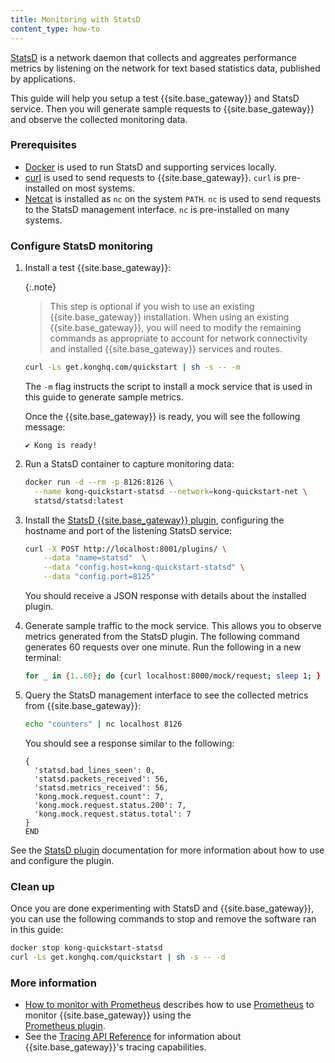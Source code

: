 ```yaml
---
title: Monitoring with StatsD
content_type: how-to
---
```


[StatsD](https://github.com/statsd/statsd) is a network daemon that collects
and aggreates performance metrics by listening on the network for 
text based statistics data, published by applications. 

This guide will help you setup a test {{site.base_gateway}} and
StatsD service. Then you will generate sample requests to {{site.base_gateway}} and
observe the collected monitoring data. 

### Prerequisites
* [Docker](https://docs.docker.com/get-docker/) is used to run StatsD and supporting services locally. 
* [curl](https://curl.se/) is used to send requests to {{site.base_gateway}}. `curl` is pre-installed on most systems.
* [Netcat](http://netcat.sourceforge.net/) is installed as `nc` on the system `PATH`. `nc` is used to send requests 
  to the StatsD management interface. `nc` is pre-installed on many systems.

### Configure StatsD monitoring

1. Install a test {{site.base_gateway}}:

   {:.note}
      > This step is optional if you wish to use an existing {{site.base_gateway}} installation. When using an existing
        {{site.base_gateway}}, you will need to modify the remaining commands as appropriate to account for network
        connectivity and installed {{site.base_gateway}} services and routes.

   ```sh
   curl -Ls get.konghq.com/quickstart | sh -s -- -m
   ```
   The `-m` flag instructs the script to install a mock service that is used in this guide to generate sample metrics.

   Once the {{site.base_gateway}} is ready, you will see the following message:

   ```text
   ✔ Kong is ready!
   ```

1. Run a StatsD container to capture monitoring data:

   ```sh
   docker run -d --rm -p 8126:8126 \
     --name kong-quickstart-statsd --network=kong-quickstart-net \
     statsd/statsd:latest
   ```

1. Install the [StatsD {{site.base_gateway}} plugin](/hub/kong-inc/statsd/), 
   configuring the hostname and port of the listening StatsD service:

   ```sh
   curl -X POST http://localhost:8001/plugins/ \
       --data "name=statsd"  \
       --data "config.host=kong-quickstart-statsd" \
       --data "config.port=8125"
   ```

   You should receive a JSON response with details about the installed plugin.

1. Generate sample traffic to the mock service. This allows you to observe 
   metrics generated from the StatsD plugin. The following command generates 60 
   requests over one minute. Run the following in a new terminal:

   ```sh
   for _ in {1..60}; do {curl localhost:8000/mock/request; sleep 1; } done
   ```

1. Query the StatsD management interface to see the collected metrics from {{site.base_gateway}}:

   ```sh
   echo "counters" | nc localhost 8126
   ```

   You should see a response similar to the following:

   ```text
   {
     'statsd.bad_lines_seen': 0,
     'statsd.packets_received': 56,
     'statsd.metrics_received': 56,
     'kong.mock.request.count': 7,
     'kong.mock.request.status.200': 7,
     'kong.mock.request.status.total': 7
   }
   END
   ```

See the [StatsD plugin](/hub/kong-inc/statsd/) 
documentation for more information about how to use and configure the plugin.

### Clean up

Once you are done experimenting with StatsD and {{site.base_gateway}}, you can use the following
commands to stop and remove the software ran in this guide:

```sh
docker stop kong-quickstart-statsd
curl -Ls get.konghq.com/quickstart | sh -s -- -d
```

### More information
* [How to monitor with Prometheus](/gateway/{{page.kong_version}}/kong-production/monitoring/prometheus/) 
describes how to use [Prometheus](https://prometheus.io/docs/introduction/overview/) to monitor {{site.base_gateway}} using the  
[Prometheus plugin](/hub/kong-inc/prometheus/).
* See the [Tracing API Reference](/gateway/{{page.kong_version}}/kong-production/tracing/api/) for information
about {{site.base_gateway}}'s tracing capabilities.
